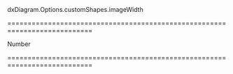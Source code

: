 <!--id-->dxDiagram.Options.customShapes.imageWidth<!--/id-->
===========================================================================
<!--type-->Number<!--/type-->
===========================================================================

<!--shortDescription-->

<!--/shortDescription-->

<!--fullDescription-->

<!--/fullDescription-->